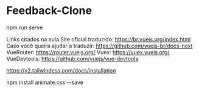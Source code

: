 # Feedback-Clone


npm run serve


Links citados na aula
Site oficial traduzido: https://br.vuejs.org/index.html
Caso você queira ajudar a traduzir: https://github.com/vuejs-br/docs-next
VueRouter: https://router.vuejs.org/
Vuex: https://vuex.vuejs.org/
VueDevtools: https://github.com/vuejs/vue-devtools



https://v2.tailwindcss.com/docs/installation

npm install animate.css --save